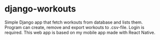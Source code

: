 # django-workouts

Simple Django app that fetch workouts from database and lists them. Program can create, remove and export workouts to .csv-file. Login is required. This web app is based on my mobile app made with React Native.  
